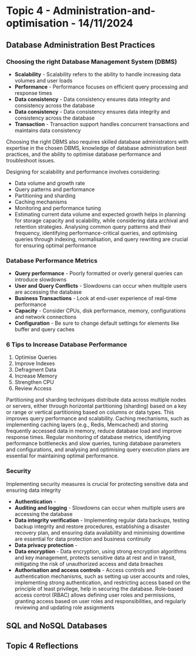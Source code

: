 # Topic 4 - Administration-and-optimisation - 14/11/2024
  
## Database Administration Best Practices

### Choosing the right Database Management System (DBMS)
- **Scalability** -
Scalability refers to the ability to handle increasing data volumes and user loads
- **Performance** -
Performance focuses on efficient query processing and response times
- **Data consistency** -
Data consistency ensures data integrity and consistency across the database
- **Data consistency** -
Data consistency ensures data integrity and consistency across the database
- **Transaction** -
Transaction support handles concurrent transactions and maintains data consistency

Choosing the right DBMS also requires skilled database administrators with expertise in the chosen DBMS, knowledge of database administration best practices, and the ability to optimise database performance and troubleshoot issues.

Designing for scalability and performance involves considering:

- Data volume and growth rate
- Query patterns and performance
- Partitioning and sharding
- Caching mechanisms
- Monitoring and performance tuning
- Estimating current data volume and expected growth helps in planning for storage capacity and scalability, while considering data archival and retention strategies. Analysing common query patterns and their frequency, identifying performance-critical queries, and optimising queries through indexing, normalisation, and query rewriting are crucial for ensuring optimal performance

### Database Performance Metrics
- **Query performance** -
Poorly formatted or overly general queries can introduce slowdowns
- **User and Query Conflicts** -
Slowdowns can occur when multiple users are accessing the database
- **Business Transactions** -
Look at end-user experience of real-time performance
- **Capacity** -
Consider CPUs, disk performance, memory, configurations and network connections
- **Configuration** -
Be sure to change default settings for elements like buffer and query caches

### 6 Tips to Increase Database Performance
1. Optimise Queries
2. Improve Indexes
3. Defragment Data
4. Increase Memory
5. Strengthen CPU
6. Review Access

Partitioning and sharding techniques distribute data across multiple nodes or servers, either through horizontal partitioning (sharding) based on a key or range or vertical partitioning based on columns or data types. This improves query performance and scalability. Caching mechanisms, such as implementing caching layers (e.g., Redis, Memcached) and storing frequently accessed data in memory, reduce database load and improve response times. Regular monitoring of database metrics, identifying performance bottlenecks and slow queries, tuning database parameters and configurations, and analysing and optimising query execution plans are essential for maintaining optimal performance.

### Security
Implementing security measures is crucial for protecting sensitive data and ensuring data integrity

- **Authentication** -
- **Auditing and logging** -
Slowdowns can occur when multiple users are accessing the database
- **Data integrity verification** -
Implementing regular data backups, testing backup integrity and restore procedures, establishing a disaster recovery plan, and ensuring data availability and minimising downtime are essential for data protection and business continuity
- **Data privacy protection** -
- **Data encryption** -
Data encryption, using strong encryption algorithms and key management, protects sensitive data at rest and in transit, mitigating the risk of unauthorized access and data breaches
- **Authorisation and access controls** -
Access controls and authentication mechanisms, such as setting up user accounts and roles, implementing strong authentication, and restricting access based on the principle of least privilege, help in securing the database. Role-based access control (RBAC) allows defining user roles and permissions, granting access based on user roles and responsibilities, and regularly reviewing and updating role assignments

## SQL and NoSQL Databases






## Topic 4 Reflections
